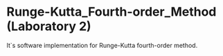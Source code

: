 Runge-Kutta_Fourth-order_Method (Laboratory 2)
===============================

It`s software implementation for Runge-Kutta fourth-order method.
